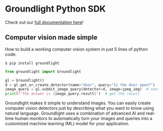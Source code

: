 # Groundlight Python SDK

Check out our [full documentation here](https://groundlight.github.io/python-sdk/)!

## Computer vision made simple

How to build a working computer vision system in just 5 lines of python code:

```shell
$ pip install groundlight
```

```python
from groundlight import Groundlight

gl = Groundlight()
d = gl.get_or_create_detector(name="door", query="Is the door open?")  # define with natural language
image_query = gl.submit_image_query(detector=d, image=jpeg_img)  # send in an image
print(f"The answer is {image_query.result}")  # get the result
```

Groundlight makes it simple to understand images. You can easily create computer vision detectors
just by describing what you want to know using natural language. Groundlight uses a combination of
advanced AI and real-time human monitors to automatically turn your images and queries into a
customized machine learning (ML) model for your application.
